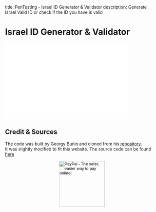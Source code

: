 title: PenTesting - Israel ID Generator & Validator
description: Generate Israel Valid ID or check if the ID you have is valid

# Israel ID Generator & Validator

<div style="overflow: hidden;">
    <iframe title="Israel ID Generator & Validator" src="/assets/IID_Generator/" scrolling="no" style="border: 0px; height: 250px; margin-top: -0px; width:80%"></iframe>
</div>

## Credit & Sources

The code was built by Georgy Bunin and cloned from his [repository](https://github.com/georgybu/IID_Generator).  
It was slightly modified to fit this website. The source code can be found [here](https://github.com/fire1ce/3os.org/tree/master/docs/assets/IID_Generator)

<!-- Donation Button -->
<form action="https://www.paypal.com/cgi-bin/webscr" method="post" target="_top" align="center"><input type="hidden" name="cmd" value="_s-xclick"><input type="hidden" name="hosted_button_id" value="Q94AU5RUD4X6A"><input type="image" src="https://raw.githubusercontent.com/fire1ce/3os.org/gh-pages/assets/images/beerDonation.png" width="150px" border="0" name="submit" alt="PayPal - The safer, easier way to pay online!"></form>
<!-- Donation Button -->
